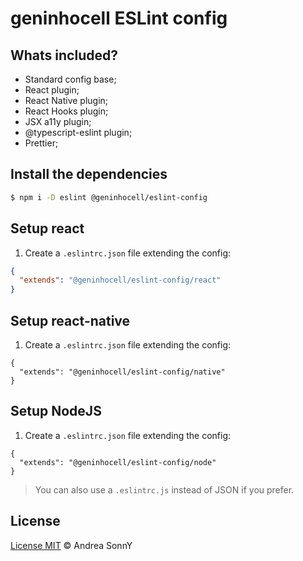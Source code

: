 # geninhocell ESLint config

## Whats included?

- Standard config base;
- React plugin;
- React Native plugin;
- React Hooks plugin;
- JSX a11y plugin;
- @typescript-eslint plugin;
- Prettier;

## Install the dependencies

```sh
$ npm i -D eslint @geninhocell/eslint-config
```

## Setup react

1. Create a `.eslintrc.json` file extending the config:
```json
{
  "extends": "@geninhocell/eslint-config/react"
}
```

## Setup react-native

1. Create a `.eslintrc.json` file extending the config:
```
{
  "extends": "@geninhocell/eslint-config/native"
}
```

## Setup NodeJS

1. Create a `.eslintrc.json` file extending the config:
```
{
  "extends": "@geninhocell/eslint-config/node"
}
```

> You can also use a `.eslintrc.js` instead of JSON if you prefer.

## License

[License MIT](https://andreasonny.mit-license.org/2019) © Andrea SonnY
